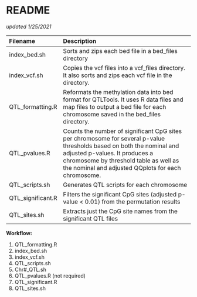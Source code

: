 # README 
*updated 1/25/2021*

| **Filename**		| **Description** |
|:----------------------|:----------------|
| index_bed.sh		| Sorts and zips each bed file in a bed_files directory |
| index_vcf.sh		| Copies the vcf files into a vcf_files directory. It also sorts and zips each vcf file in the directory. |
| QTL_formatting.R	| Reformats the methylation data into bed format for QTLTools. It uses R data files and map files to output a bed file for each chromosome saved in the bed_files directory. |
| QTL_pvalues.R		| Counts the number of significant CpG sites per chromosome for several p-value thresholds based on both the nominal and adjusted p-values. It produces a chromosome by threshold table as well as the nominal and adjusted QQplots for each chromosome. |
| QTL_scripts.sh	| Generates QTL scripts for each chromosome |
| QTL_significant.R	| Filters the significant CpG sites (adjusted p-value < 0.01) from the permutation results |	   	
| QTL_sites.sh		| Extracts just the CpG site names from the significant QTL files |

**Workflow:**
1) QTL_formatting.R
2) index_bed.sh
3) index_vcf.sh
4) QTL_scripts.sh
5) Chr#_QTL.sh 
6) QTL_pvalues.R (not required)
7) QTL_significant.R
8) QTL_sites.sh